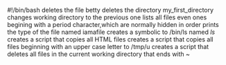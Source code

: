 #!/bin/bash
deletes the file betty
deletes the directory my_first_directory
changes working directory to the previous one
lists all files even ones begining with a period character,which are normally hidden in order
prints the type of the file named iamafile
creates a symbolic to /bin/ls named _ls_
creates a script that copies all HTML files
creates a script that copies all files beginning with an upper case letter to /tmp/u
creates a script that deletes all files in the current working directory that ends with ~
